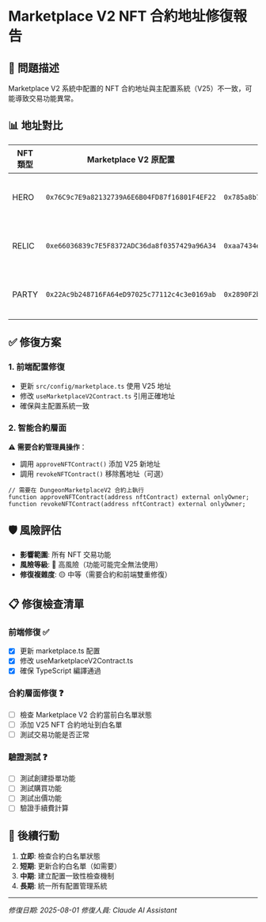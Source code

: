 # Marketplace V2 NFT 合約地址修復報告

## 🚨 問題描述

Marketplace V2 系統中配置的 NFT 合約地址與主配置系統（V25）不一致，可能導致交易功能異常。

## 📊 地址對比

| NFT 類型 | Marketplace V2 原配置 | V25 主配置（正確） | 狀態 |
|---------|---------------------|------------------|------|
| HERO | `0x76C9c7E9a82132739A6E6B04FD87f16801F4EF22` | `0x785a8b7d7b2E64c5971D8f548a45B7db3CcA5797` | ❌ 不匹配 |
| RELIC | `0xe66036839c7E5F8372ADC36da8f0357429a96A34` | `0xaa7434e77343cd4AaE7dDea2f19Cb86232727D0d` | ❌ 不匹配 |
| PARTY | `0x22Ac9b248716FA64eD97025c77112c4c3e0169ab` | `0x2890F2bFe5ff4655d3096eC5521be58Eba6fAE50` | ❌ 不匹配 |

## ✅ 修復方案

### 1. 前端配置修復
- 更新 `src/config/marketplace.ts` 使用 V25 地址
- 修改 `useMarketplaceV2Contract.ts` 引用正確地址
- 確保與主配置系統一致

### 2. 智能合約層面
⚠️ **需要合約管理員操作**：
- 調用 `approveNFTContract()` 添加 V25 新地址
- 調用 `revokeNFTContract()` 移除舊地址（可選）

```solidity
// 需要在 DungeonMarketplaceV2 合約上執行
function approveNFTContract(address nftContract) external onlyOwner;
function revokeNFTContract(address nftContract) external onlyOwner;
```

## 🛡️ 風險評估

- **影響範圍**: 所有 NFT 交易功能
- **風險等級**: 🔴 高風險（功能可能完全無法使用）
- **修復複雜度**: 🟡 中等（需要合約和前端雙重修復）

## 📋 修復檢查清單

### 前端修復 ✅
- [x] 更新 marketplace.ts 配置
- [x] 修改 useMarketplaceV2Contract.ts
- [x] 確保 TypeScript 編譯通過

### 合約層面修復 ❓
- [ ] 檢查 Marketplace V2 合約當前白名單狀態
- [ ] 添加 V25 NFT 合約地址到白名單
- [ ] 測試交易功能是否正常

### 驗證測試 ❓
- [ ] 測試創建掛單功能
- [ ] 測試購買功能
- [ ] 測試出價功能
- [ ] 驗證手續費計算

## 🎯 後續行動

1. **立即**: 檢查合約白名單狀態
2. **短期**: 更新合約白名單（如需要）  
3. **中期**: 建立配置一致性檢查機制
4. **長期**: 統一所有配置管理系統

---
*修復日期: 2025-08-01*
*修復人員: Claude AI Assistant*